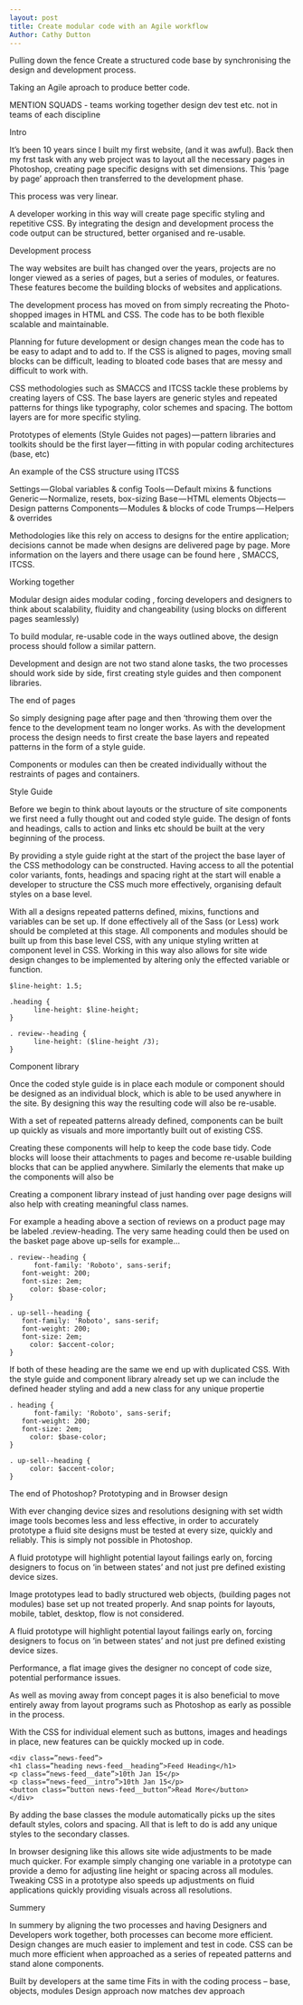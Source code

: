 ```yaml
---
layout: post
title: Create modular code with an Agile workflow
Author: Cathy Dutton
---
```

Pulling down the fence
Create a structured code base by synchronising the design and development process.

Taking an Agile aproach to produce better code.

MENTION SQUADS - teams working together design dev test etc. not in teams of each discipline

Intro

It’s been 10 years since I built my first website, (and it was awful). Back then my frst task with any web project was to layout all the necessary pages in Photoshop, creating page specific designs with set dimensions.  This ‘page by page’ approach then transferred to the development phase.

This process was very linear.

A developer working in this way will create page specific styling and repetitive CSS.  By integrating the design and development process the code output can be structured, better organised and re-usable.


Development process

The way websites are built has changed over the years, projects are no longer viewed as a series of pages, but a series of modules, or features. These features become the building blocks of websites and applications.

The development process has moved on from simply recreating the Photo-shopped images in HTML and CSS. The code has to be both flexible scalable and maintainable.

Planning for future development or design changes mean the code has to be easy to adapt and to add to.  If the CSS is aligned to pages, moving small blocks can be difficult, leading to bloated code bases that are messy and difficult to work with.

CSS methodologies such as SMACCS and ITCSS tackle these problems by creating layers of CSS. The base layers are generic styles and repeated patterns for things like typography, color schemes and spacing. The bottom layers are for more specific styling.  

Prototypes of elements (Style Guides not pages) — pattern libraries and toolkits should be the first layer — fitting in with popular coding architectures (base, etc)


An example of the CSS structure using ITCSS

Settings — Global variables & config
Tools — Default mixins & functions
Generic — Normalize, resets, box-sizing
Base — HTML elements
Objects — Design patterns
Components — Modules & blocks of code
Trumps — Helpers & overrides


Methodologies like this rely on access to designs for the entire application; decisions cannot be made when designs are delivered page by page. More information on the layers and there usage can be found here , SMACCS, ITCSS.


Working together

Modular design aides modular coding , forcing developers and designers to think about scalability, fluidity and changeability (using blocks on different pages seamlessly)

To build modular, re-usable code in the ways outlined above, the design process should follow a similar pattern.

Development and design are not two stand alone tasks, the two processes should work side by side, first creating style guides and then component libraries.


The end of pages

So simply designing page after page and then ‘throwing them over the fence to the development team no longer works. As with the development process the design needs to first create the base layers and repeated patterns in the form of a style guide.

Components or modules can then be created individually without the restraints of pages and containers.


Style Guide

Before we begin to think about layouts or the structure of site components we first need a fully thought out and coded style guide. The design of fonts and headings, calls to action and links etc should be built at the very beginning of the process.

By providing a style guide right at the start of the project the base layer of the CSS methodology can be constructed. Having access to all the potential color variants, fonts, headings and spacing right at the start will enable a developer to structure the CSS much more effectively, organising default styles on a base level.

With all a designs repeated patterns defined, mixins, functions and variables can be set up. If done effectively all of the Sass (or Less) work should be completed at this stage. All components and modules should be built up from this base level CSS, with any unique styling written at component level in CSS. Working in this way also allows for site wide design changes to be implemented by altering only the effected variable or function.

```
$line-height: 1.5;

.heading {
      line-height: $line-height;
}

. review--heading {
      line-height: ($line-height /3);
}
```


Component library

Once the coded style guide is in place each module or component should be designed as an individual block, which is able to be used anywhere in the site. By designing this way the resulting code will also be re-usable.

With a set of repeated patterns already defined, components can be built up quickly as visuals and more importantly built out of existing CSS.

Creating these components will help to keep the code base tidy. Code blocks will loose their attachments to pages and become re-usable building blocks that can be applied anywhere. Similarly the elements that make up the components will also be

Creating a component library instead of just handing over page designs will also help with creating meaningful class names.

For example a heading above a section of reviews on a product page may be labeled .review-heading. The very same heading could then be used on the basket page above up-sells for example…

```
. review--heading {
      font-family: 'Roboto', sans-serif;
   font-weight: 200;
   font-size: 2em;
     color: $base-color;
}

. up-sell--heading {
   font-family: 'Roboto', sans-serif;
   font-weight: 200;
   font-size: 2em;
     color: $accent-color;
}
```

If both of these heading are the same we end up with duplicated CSS. With the style guide and component library already set up we can include the defined header styling and add a new class for any unique propertie

```
. heading {
      font-family: 'Roboto', sans-serif;
   font-weight: 200;
   font-size: 2em;
     color: $base-color;
}

. up-sell--heading {
     color: $accent-color;
}
```

The end of Photoshop?
Prototyping and in Browser design

With ever changing device sizes and resolutions designing with set width image tools becomes less and less effective, in order to accurately prototype a fluid site designs must be tested at every size, quickly and reliably. This is simply not possible in Photoshop.

A fluid prototype will highlight potential layout failings early on, forcing designers to focus on ‘in between states’ and not just pre defined existing device sizes.

Image prototypes lead to badly structured web objects, (building pages not modules) base set up not treated properly. And snap points for layouts, mobile, tablet, desktop, flow is not considered.

A fluid prototype will highlight potential layout failings early on, forcing designers to focus on ‘in between states’ and not just pre defined existing device sizes.

Performance, a flat image gives the designer no concept of code size, potential performance issues.


As well as moving away from concept pages it is also beneficial to move entirely away from layout programs such as Photoshop as early as possible in the process.

With the CSS for individual element such as buttons, images and headings in place, new features can be quickly mocked up in code.

```
<div class=”news-feed”>
<h1 class=”heading news-feed__heading”>Feed Heading</h1>
<p class=“news-feed__date”>10th Jan 15</p>
<p class=“news-feed__intro”>10th Jan 15</p>
<button class=”button news-feed__button”>Read More</button>
</div>
```

By adding the base classes the module automatically picks up the sites default styles, colors and spacing. All that is left to do is add any unique styles to the secondary classes.

In browser designing like this allows site wide adjustments to be made much quicker. For example simply changing one variable in a prototype can provide a demo for adjusting line height or spacing across all modules. Tweaking CSS in a prototype also speeds up adjustments on fluid applications quickly providing visuals across all resolutions.



Summery

In summery by aligning the two processes and having Designers and Developers work together, both processes can become more efficient. Design changes are much easier to implement and test in code.  CSS can be much more efficient when approached as a series of repeated patterns and stand alone components.


Built by developers at the same time
Fits in with the coding process – base, objects, modules
Design approach now matches dev approach
